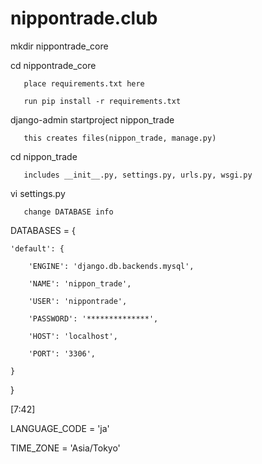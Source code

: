 # nippontrade.club

mkdir nippontrade_core

cd nippontrade_core

       place requirements.txt here
       
       run pip install -r requirements.txt
       
django-admin startproject nippon_trade

       this creates files(nippon_trade, manage.py)
       
cd nippon_trade

       includes __init__.py, settings.py, urls.py, wsgi.py
       
vi settings.py

       change DATABASE info

DATABASES = {

    'default': {
    
        'ENGINE': 'django.db.backends.mysql',
        
        'NAME': 'nippon_trade',
        
        'USER': 'nippontrade',
        
        'PASSWORD': '**************',
        
        'HOST': 'localhost',
        
        'PORT': '3306',
        
    }
    
}

[7:42] 

LANGUAGE_CODE = 'ja'

TIME_ZONE = 'Asia/Tokyo'



